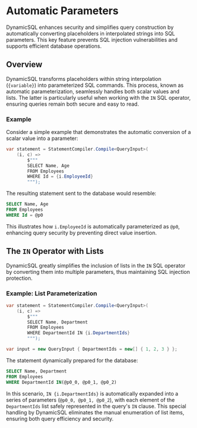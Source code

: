 # Automatic Parameters

DynamicSQL enhances security and simplifies query construction by automatically converting placeholders in interpolated strings into SQL parameters. This key feature prevents SQL injection vulnerabilities and supports efficient database operations.

## Overview

DynamicSQL transforms placeholders within string interpolation (`{variable}`) into parameterized SQL commands. This process, known as automatic parameterization, seamlessly handles both scalar values and lists. The latter is particularly useful when working with the `IN` SQL operator, ensuring queries remain both secure and easy to read.

### Example

Consider a simple example that demonstrates the automatic conversion of a scalar value into a parameter:

```csharp
var statement = StatementCompiler.Compile<QueryInput>(
    (i, c) =>
        $"""
        SELECT Name, Age
        FROM Employees
        WHERE Id = {i.EmployeeId}
        """);
```

The resulting statement sent to the database would resemble:

```sql
SELECT Name, Age
FROM Employees
WHERE Id = @p0
```

This illustrates how `i.EmployeeId` is automatically parameterized as `@p0`, enhancing query security by preventing direct value insertion.

## The `IN` Operator with Lists

DynamicSQL greatly simplifies the inclusion of lists in the `IN` SQL operator by converting them into multiple parameters, thus maintaining SQL injection protection.

### Example: List Parameterization

```csharp
var statement = StatementCompiler.Compile<QueryInput>(
    (i, c) =>
        $"""
        SELECT Name, Department
        FROM Employees
        WHERE DepartmentId IN {i.DepartmentIds}
        """);

var input = new QueryInput { DepartmentIds = new[] { 1, 2, 3 } };
```

The statement dynamically prepared for the database:

```sql
SELECT Name, Department
FROM Employees
WHERE DepartmentId IN(@p0_0, @p0_1, @p0_2)
```

In this scenario, `IN {i.DepartmentIds}` is automatically expanded into a series of parameters (`@p0_0, @p0_1, @p0_2`), with each element of the `DepartmentIds` list safely represented in the query's `IN` clause. This special handling by DynamicSQL eliminates the manual enumeration of list items, ensuring both query efficiency and security.
